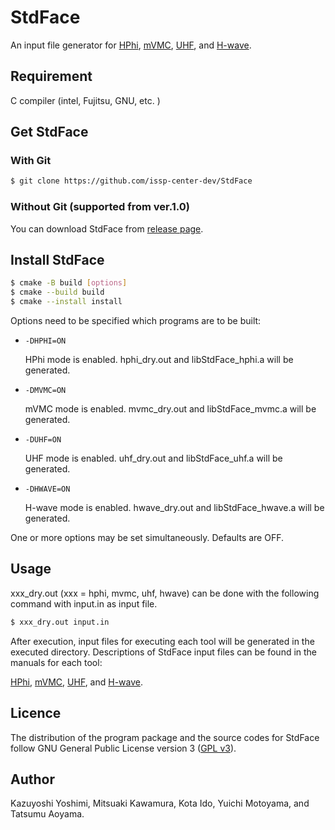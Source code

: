 # StdFace

An input file generator for
[HPhi](https://github.com/issp-center-dev/HPhi),
[mVMC](https://github.com/issp-center-dev/mVMC),
[UHF](https://github.com/issp-center-dev/UHF-dev), and
[H-wave](https://github.com/issp-center-dev/H-wave).

## Requirement
C compiler (intel, Fujitsu, GNU, etc. )  

## Get StdFace

### With Git 

``` bash
$ git clone https://github.com/issp-center-dev/StdFace
```

### Without Git (supported from ver.1.0)

You can download StdFace from [release page](https://github.com/issp-center-dev/StdFace/releases).

## Install StdFace

``` bash
$ cmake -B build [options]
$ cmake --build build
$ cmake --install install
```

Options need to be specified which programs are to be built:

- ``-DHPHI=ON``

    HPhi mode is enabled. hphi_dry.out and libStdFace_hphi.a will be generated.

- ``-DMVMC=ON``

    mVMC mode is enabled. mvmc_dry.out and libStdFace_mvmc.a will be generated.

- ``-DUHF=ON``

    UHF mode is enabled. uhf_dry.out and libStdFace_uhf.a will be generated.

- ``-DHWAVE=ON``

    H-wave mode is enabled. hwave_dry.out and libStdFace_hwave.a will be generated.

One or more options may be set simultaneously. Defaults are OFF.


## Usage

xxx_dry.out (xxx = hphi, mvmc, uhf, hwave) can be done with the following command with input.in as input file.

``` bash
$ xxx_dry.out input.in
```

After execution, input files for executing each tool will be generated in the executed directory.
Descriptions of StdFace input files can be found in the manuals for each tool:

[HPhi](https://github.com/issp-center-dev/HPhi),
[mVMC](https://github.com/issp-center-dev/mVMC),
[UHF](https://github.com/issp-center-dev/UHF-dev), and
[H-wave](https://github.com/issp-center-dev/H-wave).

## Licence

The distribution of the program package and the source codes for StdFace follow GNU General Public License version 3 ([GPL v3](http://www.gnu.org/licenses/gpl-3.0.en.html)). 


## Author
Kazuyoshi Yoshimi, Mitsuaki Kawamura, Kota Ido, Yuichi Motoyama, and Tatsumu Aoyama.
